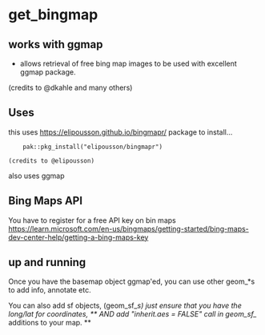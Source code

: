 # get_bingmap
## works with ggmap 
- allows retrieval of free bing map images to be used with excellent ggmap package. 

(credits to @dkahle and many others)

## Uses
this uses https://elipousson.github.io/bingmapr/ package
to install...
```
    pak::pkg_install("elipousson/bingmapr")
```
    (credits to @elipousson)

also uses ggmap
    
## Bing Maps API 
You have to register for a free API key on bin maps
    https://learn.microsoft.com/en-us/bingmaps/getting-started/bing-maps-dev-center-help/getting-a-bing-maps-key


## up and running
Once you have the basemap object ggmap'ed, you can use other geom_*s to add info, annotate etc.

You can also add sf objects, (geom_sf_*s) just ensure that you have the long/lat for coordinates, ** AND add "inherit.aes = FALSE" call in geom_sf_* additions to your map. **


